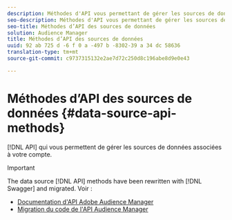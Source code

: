 ```yaml
---
description: Méthodes d'API vous permettant de gérer les sources de données associées à votre compte.
seo-description: Méthodes d'API vous permettant de gérer les sources de données associées à votre compte.
seo-title: Méthodes d’API des sources de données
solution: Audience Manager
title: Méthodes d’API des sources de données
uuid: 92 ab 725 d -6 f 0 a -497 b -8302-39 a 34 dc 58636
translation-type: tm+mt
source-git-commit: c9737315132e2ae7d72c250d8c196abe8d9e0e43

---
```



# Méthodes d’API des sources de données {#data-source-api-methods}

[!DNL API] qui vous permettent de gérer les sources de données associées à votre compte.

<!-- c_rest_data_sources.xml -->

>[!IMPORTANT]
>
>The data source [!DNL API] methods have been rewritten with [!DNL Swagger] and migrated. Voir :
>
>* [Documentation d&#39;API Adobe Audience Manager](https://bank.demdex.com/portal/swagger/index.html)
>* [Migration du code de l&#39;API Audience Manager](../../api/api-swagger-migration.md)
>
